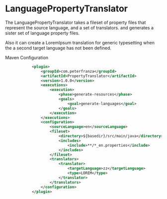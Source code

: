 # LanguagePropertyTranslator

The LanguagePropertyTranslator takes a fileset of property files that represent the source language, and a set of translators. and generates a sister set of language property files.

Also it can create a LoremIpsum translation for generic typesetting when the a second target language has not been defined.

Maven Configuration

```xml
			<plugin>
                <groupId>com.peterfranza</groupId>
				<artifactId>PropertyTranslator</artifactId>
				<version>1.0.0</version>
			    <executions>
                    <execution>
                        <phase>generate-resources</phase>
                        <goals>
                            <goal>generate-languages</goal>
                        </goals>
                    </execution>
                </executions>
        		<configuration>
        			<sourceLanguage>en</sourceLanguage>
        			<fileset>
        				<directory>${basedir}/src/main/java</directory>
        				<includes>
              				<include>**/*_en.properties</include>
            			</includes>
        			</fileset>
        			<translators>
        				<translator>
        					<targetLanguage>zz</targetLanguage>
        					<type>LOREM</type>
        				</translator>
        			</translators>
        		</configuration>
        	</plugin>
```
